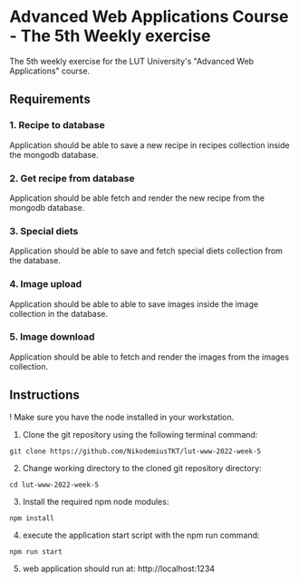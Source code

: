 # Advanced Web Applications Course - The 5th Weekly exercise

The 5th weekly exercise for the LUT University's "Advanced Web Applications" course.

## Requirements

### 1. Recipe to database 

Application should be able to save a new recipe in recipes collection inside the mongodb database.

### 2. Get recipe from database

Application should be able fetch and render the new recipe from the mongodb database.

### 3. Special diets

Application should be able to save and fetch special diets collection from the database.

### 4. Image upload

Application should be able to able to save images inside the image collection in the database.

### 5. Image download

Application should be able to fetch and render the images from the images collection.

## Instructions 

! Make sure you have the node installed in your workstation.

1. Clone the git repository using the following terminal command:

`git clone https://github.com/NikodemiusTKT/lut-www-2022-week-5`

2. Change working directory to the cloned git repository directory:

`cd lut-www-2022-week-5`

3. Install the required npm node modules:

`npm install`

4. execute the application start script with the npm run command:

`npm run start`

5. web application should run at: http://localhost:1234